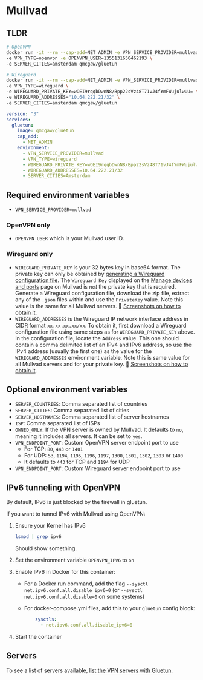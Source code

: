 # Mullvad

## TLDR

```sh
# OpenVPN
docker run -it --rm --cap-add=NET_ADMIN -e VPN_SERVICE_PROVIDER=mullvad \
-e VPN_TYPE=openvpn -e OPENVPN_USER=1355131650462193 \
-e SERVER_CITIES=amsterdam qmcgaw/gluetun
```

```sh
# Wireguard
docker run -it --rm --cap-add=NET_ADMIN -e VPN_SERVICE_PROVIDER=mullvad \
-e VPN_TYPE=wireguard \
-e WIREGUARD_PRIVATE_KEY=wOEI9rqqbDwnN8/Bpp22sVz48T71vJ4fYmFWujulwUU= \
-e WIREGUARD_ADDRESSES="10.64.222.21/32" \
-e SERVER_CITIES=amsterdam qmcgaw/gluetun
```

```yml
version: "3"
services:
  gluetun:
    image: qmcgaw/gluetun
    cap_add:
      - NET_ADMIN
    environment:
      - VPN_SERVICE_PROVIDER=mullvad
      - VPN_TYPE=wireguard
      - WIREGUARD_PRIVATE_KEY=wOEI9rqqbDwnN8/Bpp22sVz48T71vJ4fYmFWujulwUU=
      - WIREGUARD_ADDRESSES=10.64.222.21/32
      - SERVER_CITIES=Amsterdam
```

## Required environment variables

- `VPN_SERVICE_PROVIDER=mullvad`

### OpenVPN only

- `OPENVPN_USER` which is your Mullvad user ID.

### Wireguard only

- `WIREGUARD_PRIVATE_KEY` is your 32 bytes key in base64 format. The private key can only be obtained by [generating a Wireguard configuration file](https://mullvad.net/en/account/#/wireguard-config). The `Wireguard Key` displayed on the [Manage devices and ports](https://mullvad.net/en/account/#/ports) page on Mullvad is *not* the private key that is required. Generate a Wireguard configuration file, download the zip file, extract any of the `.json` files within and use the `PrivateKey` value. Note this value is the same for all Mullvad servers. 💁 [Screenshots on how to obtain it](https://github.com/qdm12/gluetun/discussions/805#discussioncomment-2026642).
- `WIREGUARD_ADDRESSES` is the Wireguard IP network interface address in CIDR format `xx.xx.xx.xx/xx`. To obtain it, first download a Wireguard configuration file using same steps as for `WIREGUARD_PRIVATE_KEY` above. In the configuration file, locate the `Address` value. This one should contain a comma delimited list of an IPv4 and IPv6 address, so use the IPv4 address (usually the first one) as the value for the `WIREGUARD_ADDRESSES` environment variable. Note this is same value for all Mullvad servers and for your private key. 💁 [Screenshots on how to obtain it](https://github.com/qdm12/gluetun/discussions/805#discussioncomment-2026642).

## Optional environment variables

- `SERVER_COUNTRIES`: Comma separated list of countries
- `SERVER_CITIES`: Comma separated list of cities
- `SERVER_HOSTNAMES`: Comma separated list of server hostnames
- `ISP`: Comma separated list of ISPs
- `OWNED_ONLY`: If the VPN server is owned by Mullvad. It defaults to `no`, meaning it includes all servers. It can be set to `yes`.
- `VPN_ENDPOINT_PORT`: Custom OpenVPN server endpoint port to use
  - For TCP: `80`, `443` or `1401`
  - For UDP: `53`, `1194`, `1195`, `1196`, `1197`, `1300`, `1301`, `1302`, `1303` or `1400`
  - It defaults to `443` for TCP and `1194` for UDP
- `VPN_ENDPOINT_PORT`: Custom Wireguard server endpoint port to use

## IPv6 tunneling with OpenVPN

By default, IPv6 is just blocked by the firewall in gluetun.

If you want to tunnel IPv6 with Mullvad using OpenVPN:

1. Ensure your Kernel has IPv6

    ```sh
    lsmod | grep ipv6
    ```

    Should show something.
1. Set the environment variable `OPENVPN_IPV6` to `on`
1. Enable IPv6 in Docker for this container:
    - For a Docker run command, add the flag `--sysctl net.ipv6.conf.all.disable_ipv6=0` (or `--sysctl net.ipv6.conf.all.disable=0` on some systems)
    - For docker-compose.yml files, add this to your `gluetun` config block:

        ```yml
            sysctls:
              - net.ipv6.conf.all.disable_ipv6=0
        ```

1. Start the container

## Servers

To see a list of servers available, [list the VPN servers with Gluetun](../servers.md#list-of-vpn-servers).
